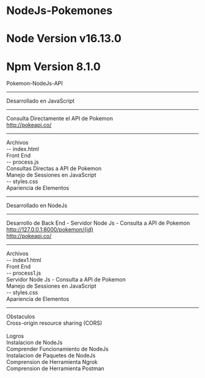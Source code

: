 # NodeJs-Pokemones

# Node Version v16.13.0

# Npm Version 8.1.0

Pokemon-NodeJs-API<br><hr>
Desarrollado en JavaScript<br><hr>
Consulta Directamente el API de Pokemon<br>
http://pokeapi.co/
<br><hr>
Archivos<br>
-- index.html<br>
	Front End<br>
-- process.js<br>
	Consultas Directas a API de Pokemon<br>
	Manejo de Sessiones en JavaScript<br>
-- styles.css<br>
	Apariencia de Elementos
<br><hr>
Desarrollado en NodeJs<br><hr>
Desarrollo de Back End - Servidor Node Js - Consulta a API de Pokemon<br>
http://127.0.0.1:8000/pokemon/{id}<br>
http://pokeapi.co/
<br><hr>
Archivos<br>
-- index1.html<br>
		Front End<br>
-- process1.js<br>
		Servidor Node Js - Consulta a API de Pokemon<br>
		Manejo de Sessiones en JavaScript<br>
-- styles.css<br>
		Apariencia de Elementos<br>
<hr>
Obstaculos<br>
Cross-origin resource sharing (CORS) <br>
<br>
Logros<br>
Instalacion de NodeJs<br>
Comprender Funcionamiento de NodeJs<br>
Instalacion de Paquetes de NodeJs<br>
Comprension de Herramienta Ngrok<br>
Comprension de Herramienta Postman<br>



